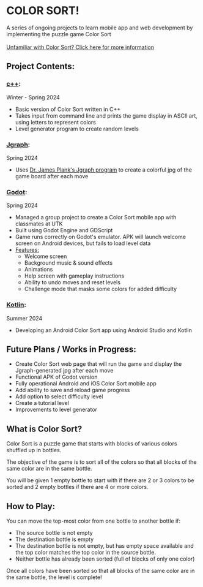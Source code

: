 # COLOR SORT!
A series of ongoing projects to learn mobile app and web development by implementing the puzzle game Color Sort<br><br>
[Unfamiliar with Color Sort? Click here for more information](#what-is-color-sort?)<br>

## Project Contents:
### [c++](https://github.com/shannaw04/color_sort/tree/main/cpp):
Winter - Spring 2024 
* Basic version of Color Sort written in C++ 
* Takes input from command line and prints the game display in ASCII art, using letters to represent colors
* Level generator program to create random levels

### [Jgraph](https://github.com/shannaw04/color_sort_jgraph/tree/fe5ff2453d1089a2ee664c1dc28ccedf509386b4): 
Spring 2024
* Uses [Dr. James Plank's Jgraph program](https://web.eecs.utk.edu/~jplank/plank/jgraph/jgraph.html) to create a colorful jpg of the game board after each move

### [Godot](https://github.com/cs340-24/color_sort/tree/e36a80262ff33a3144d8b7034370c7072463be76):
Spring 2024
* Managed a group project to create a Color Sort mobile app with classmates at UTK 
* Built using Godot Engine and GDScript
* Game runs correctly on Godot's emulator. APK will launch welcome screen on Android devices, but fails to load level data
* <u>Features:</u>
   * Welcome screen
   * Background music & sound effects
   * Animations
   * Help screen with gameplay instructions
   * Ability to undo moves and reset levels 
   * Challenge mode that masks some colors for added difficulty 

### [Kotlin]():
Summer 2024
* Developing an Android Color Sort app using Android Studio and Kotlin

## Future Plans / Works in Progress:
* Create Color Sort web page that will run the game and display the Jgraph-generated jpg after each move
* Functional APK of Godot version
* Fully operational Android and iOS Color Sort mobile app
* Add ability to save and reload game progress
* Add option to select difficulty level
* Create a tutorial level
* Improvements to level generator

## What is Color Sort?
Color Sort is a puzzle game that starts with blocks of various colors shuffled up in bottles. <br>

The objective of the game is to sort all of the colors so that all blocks of the same color are in the same bottle.<br>

You will be given 1 empty bottle to start with if there are 2 or 3 colors to be sorted and 2 empty bottles if there are 4 or more colors.

## How to Play:
You can move the top-most color from one bottle to another bottle if: 
* The source bottle is not empty
* The destination bottle is empty 
* The destination bottle is not empty, but has empty space available and the top color matches the top color in the source bottle.
* Neither bottle has already been sorted (full of blocks of only one color) <br>

Once all colors have been sorted so that all blocks of the same color are in the same bottle, the level is complete! 
